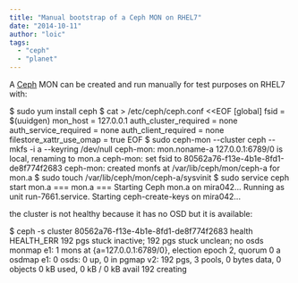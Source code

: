 ```yaml
---
title: "Manual bootstrap of a Ceph MON on RHEL7"
date: "2014-10-11"
author: "loic"
tags: 
  - "ceph"
  - "planet"
---
```


A [Ceph](http://ceph.com/) MON can be created and run manually for test purposes on RHEL7 with:

$ sudo yum install ceph
$ cat > /etc/ceph/ceph.conf <<EOF
\[global\]
fsid = $(uuidgen)
mon\_host = 127.0.0.1
auth\_cluster\_required = none
auth\_service\_required = none
auth\_client\_required = none
filestore\_xattr\_use\_omap = true
EOF
$ sudo ceph-mon --cluster ceph --mkfs -i a --keyring /dev/null
ceph-mon: mon.noname-a 127.0.0.1:6789/0 is local, renaming to mon.a
ceph-mon: set fsid to 80562a76-f13e-4b1e-8fd1-de8f774f2683
ceph-mon: created monfs at /var/lib/ceph/mon/ceph-a for mon.a
$ sudo touch /var/lib/ceph/mon/ceph-a/sysvinit
$ sudo service ceph start mon.a
=== mon.a ===
Starting Ceph mon.a on mira042...
Running as unit run-7661.service.
Starting ceph-create-keys on mira042...

the cluster is not healthy because it has no OSD but it is available:

$ ceph -s
    cluster 80562a76-f13e-4b1e-8fd1-de8f774f2683
     health HEALTH\_ERR 192 pgs stuck inactive; 192 pgs stuck unclean; no osds
     monmap e1: 1 mons at {a=127.0.0.1:6789/0}, election epoch 2, quorum 0 a
     osdmap e1: 0 osds: 0 up, 0 in
      pgmap v2: 192 pgs, 3 pools, 0 bytes data, 0 objects
            0 kB used, 0 kB / 0 kB avail
                 192 creating
